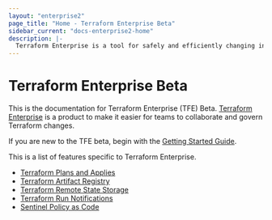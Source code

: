```yaml
---
layout: "enterprise2"
page_title: "Home - Terraform Enterprise Beta"
sidebar_current: "docs-enterprise2-home"
description: |-
  Terraform Enterprise is a tool for safely and efficiently changing infrastructure across providers.
---
```


# Terraform Enterprise Beta

This is the documentation for Terraform Enterprise (TFE) Beta. [Terraform Enterprise](https://www.hashicorp.com/products/terraform/) is a product to make
it easier for teams to collaborate and govern Terraform changes.

If you are new to the TFE beta, begin with the
[Getting Started Guide](./getting-started/access.html).

This is a list of features specific to Terraform Enterprise.

- [Terraform Plans and Applies](/docs/enterprise/runs)
- [Terraform Artifact Registry](/docs/enterprise/artifacts)
- [Terraform Remote State Storage](/docs/enterprise/state)
- [Terraform Run Notifications](/docs/enterprise/runs/notifications.html)
- [Sentinel Policy as Code](/docs/enterprise-beta/sentinel/index.html)

